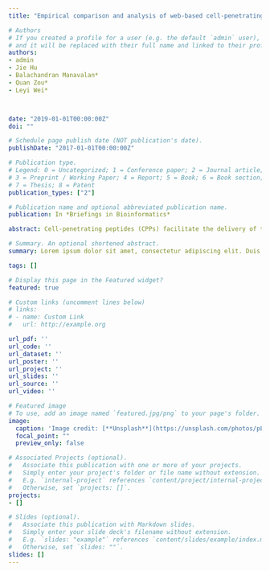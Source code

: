 ```yaml
---
title: "Empirical comparison and analysis of web-based cell-penetrating peptide prediction tools"

# Authors
# If you created a profile for a user (e.g. the default `admin` user), write the username (folder name) here 
# and it will be replaced with their full name and linked to their profile.
authors:
- admin
- Jie Hu
- Balachandran Manavalan*
- Quan Zou*
- Leyi Wei*



date: "2019-01-01T00:00:00Z"
doi: ""

# Schedule page publish date (NOT publication's date).
publishDate: "2017-01-01T00:00:00Z"

# Publication type.
# Legend: 0 = Uncategorized; 1 = Conference paper; 2 = Journal article;
# 3 = Preprint / Working Paper; 4 = Report; 5 = Book; 6 = Book section;
# 7 = Thesis; 8 = Patent
publication_types: ["2"]

# Publication name and optional abbreviated publication name.
publication: In *Briefings in Bioinformatics*

abstract: Cell-penetrating peptides (CPPs) facilitate the delivery of therapeutically relevant molecules, including DNA, proteins and oligonucleotides, into cells both in vitro and in vivo. This unique ability explores the possibility of CPPs as therapeutic delivery and its potential applications in clinical therapy. Over the last few decades, a number of machine learning-based prediction tools have been developed, and some of them are freely available as web portals. However, the predictions produced by various tools is difficult to quantify and compare. In particular, there is no systematic comparison of the web-based prediction tools in performance, especially in practical applications. In this work, we provide a comprehensive review on the biological importance of CPPs, CPP database, and existing machine learning based methods for CPP prediction. To evaluate current prediction tools, we conducted a comparative study and analyzed a total of 12 models from six publicly available CPP prediction tools on two benchmark validation sets of CPPs and non-CPPs. Our benchmarking results demonstrated that a model from the KELM-CPPpred, namely KELM-hybrid-AAC, showed a significant improvement in overall performance, when compared to the other 11 prediction models. Moreover, through a length-dependency analysis, we find that existing prediction tools tend to more accurately predict CPPs and non-CPPs with the length of 20-25 residues long than peptides in other length ranges.

# Summary. An optional shortened abstract.
summary: Lorem ipsum dolor sit amet, consectetur adipiscing elit. Duis posuere tellus ac convallis placerat. Proin tincidunt magna sed ex sollicitudin condimentum.

tags: []

# Display this page in the Featured widget?
featured: true

# Custom links (uncomment lines below)
# links:
# - name: Custom Link
#   url: http://example.org

url_pdf: ''
url_code: ''
url_dataset: ''
url_poster: ''
url_project: ''
url_slides: ''
url_source: ''
url_video: ''

# Featured image
# To use, add an image named `featured.jpg/png` to your page's folder. 
image:
  caption: 'Image credit: [**Unsplash**](https://unsplash.com/photos/pLCdAaMFLTE)'
  focal_point: ""
  preview_only: false

# Associated Projects (optional).
#   Associate this publication with one or more of your projects.
#   Simply enter your project's folder or file name without extension.
#   E.g. `internal-project` references `content/project/internal-project/index.md`.
#   Otherwise, set `projects: []`.
projects:
- []

# Slides (optional).
#   Associate this publication with Markdown slides.
#   Simply enter your slide deck's filename without extension.
#   E.g. `slides: "example"` references `content/slides/example/index.md`.
#   Otherwise, set `slides: ""`.
slides: []
---
```


